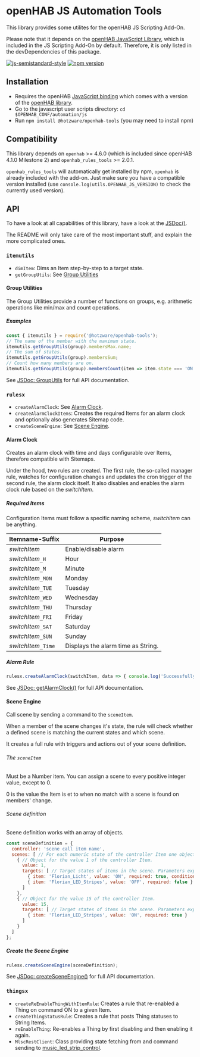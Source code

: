 # openHAB JS Automation Tools

This library provides some utilites for the openHAB JS Scripting Add-On.

Please note that it depends on the [openHAB JavaScript Library](https://github.com/openhab/openhab-js), which is included in the JS Scripting Add-On by default.
Therefore, it is only listed in the devDependencies of this package.

[![js-semistandard-style](https://img.shields.io/badge/code%20style-semistandard-brightgreen.svg)](https://github.com/standard/semistandard)
[![npm version](https://badge.fury.io/js/@hotzware%2Fopenhab-tools.svg)](https://badge.fury.io/js/@hotzware%2Fopenhab-tools)

## Installation

- Requires the openHAB [JavaScript binding](https://www.openhab.org/addons/automation/jsscripting/) which comes with a version of the [openHAB
library](https://www.npmjs.com/package/openhab).
- Go to the javascript user scripts directory: `cd $OPENHAB_CONF/automation/js`
- Run `npm install @hotzware/openhab-tools` (you may need to install npm)

## Compatibility

This library depends on `openhab` >= 4.6.0 (which is included since openHAB 4.1.0 Milestone 2) and `openhab_rules_tools` >= 2.0.1.

`openhab_rules_tools` will automatically get installed by npm, `openhab` is already included with the add-on.
Just make sure you have a compatible version installed (use `console.log(utils.OPENHAB_JS_VERSION)` to check the currently used version).

## API

To have a look at all capabilities of this library, have a look at the [JSDoc()](https://florian-h05.github.io/openhab-js-tools/index.html).

The README will only take care of the most important stuff, and explain the more complicated ones.

### `itemutils`

- `dimItem`: Dims an Item step-by-step to a target state.
- `getGroupUtils`: See [Group Utilities](#group-utilities)

#### Group Utilities

The Group Utilities provide a number of functions on groups, e.g. arithmetic operations like min/max and count operations.

##### Examples

```javascript
const { itemutils } = require('@hotzware/openhab-tools');
// The name of the member with the maximum state.
itemutils.getGroupUtils(group).membersMax.name;
// The sum of states.
itemutils.getGroupUtils(group).membersSum;
// Count how many members are on.
itemutils.getGroupUtils(group).membersCount(item => item.state === 'ON');
```

See [JSDoc: GroupUtils](https://florian-h05.github.io/openhab-js-tools/itemutils.GroupUtils.html) for full API documentation.

### `rulesx`

- `createAlarmClock`: See [Alarm Clock](#alarm-clock).
- `createAlarmClockItems`: Creates the required Items for an alarm clock and optionally also generates Sitemap code.
- `createSceneEngine`: See [Scene Engine](#scene-engine).

#### Alarm Clock

Creates an alarm clock with time and days configurable over Items, therefore compatible with Sitemaps.

Under the hood, two rules are created. 
The first rule, the so-called manager rule, watches for configuration changes and updates the cron trigger of the second rule, the alarm clock itself.
It also disables and enables the alarm clock rule based on the _switchItem_.

##### Required Items

Configuration Items must follow a specific naming scheme, _switchItem_ can be anything.

| Itemname-Suffix     | Purpose                            |
|---------------------|------------------------------------|
| _switchItem_        | Enable/disable alarm               |
| _switchItem_`_H`    | Hour                               |
| _switchItem_`_M`    | Minute                             |
| _switchItem_`_MON`  | Monday                             |
| _switchItem_`_TUE`  | Tuesday                            |
| _switchItem_`_WED`  | Wednesday                          |
| _switchItem_`_THU`  | Thursday                           |
| _switchItem_`_FRI`  | Friday                             |
| _switchItem_`_SAT`  | Saturday                           |
| _switchItem_`_SUN`  | Sunday                             |
| _switchItem_`_Time` | Displays the alarm time as String. |

##### Alarm Rule

```javascript
rulesx.createAlarmClock(switchItem, data => { console.log('Successfully tested alarm clock.'); });
```

See [JSDoc: getAlarmClock()](https://florian-h05.github.io/openhab-js-tools/rulesx.html#.getAlarmClock) for full API documentation.

#### Scene Engine

Call scene by sending a command to the `sceneItem`.

When a member of the scene changes it's state, the rule will check whether a 
defined scene is matching the current states and which scene.

It creates a full rule with triggers and actions out of your scene definition.

###### The `sceneItem`

Must be a Number item.
You can assign a scene to every positive integer value, except to 0.

0 is the value the Item is et to when no match with a scene is found on members' change.

###### Scene definition

Scene definition works with an array of objects.

```javascript
const sceneDefinition = {
  controller: 'scene call item name',
  scenes: [ // For each numeric state of the controller Item one object.
    { // Object for the value 1 of the controller Item.
      value: 1,
      targets: [ // Target states of items in the scene. Parameters explained later.
        { item: 'Florian_Licht', value: 'ON', required: true, conditionFn: function() { return parseFloat(items.getItem('Helligkeit').state) >= 10000; } },
        { item: 'Florian_LED_Stripes', value: 'OFF', required: false }
      ] 
    },
    { // Object for the value 15 of the controller Item.
      value: 15,
      targets: [ // Target states of items in the scene. Parameters explained later.
        { item: 'Florian_LED_Stripes', value: 'ON', required: true }
      ]
    }
  ]
};
```

##### Create the Scene Engine

```javascript
rulesx.createSceneEngine(sceneDefinition);
```

See [JSDoc: createSceneEngine()](https://florian-h05.github.io/openhab-js-tools/rulesx.html#.createSceneEngine) for full API documentation.

### `thingsx`

- `createReEnableThingWithItemRule`: Creates a rule that re-enabled a Thing on command ON to a given Item.
- `createThingStatusRule`: Creates a rule that posts Thing statuses to String Items.
- `reEnableThing`: Re-enables a Thing by first disabling and then enabling it again.
- `MlscRestClient`: Class providing state fetching from and command sending to [music_led_strip_control](https://github.com/TobKra96/music_led_strip_control).
